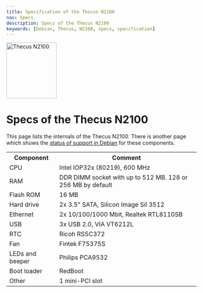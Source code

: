 ```yaml
---
title: Specification of the Thecus N2100
nav: Specs
description: Specs of the Thecus N2100
keywords: [Debian, Thecus, N2100, specs, specification]
---
```


<div class="right">
<img src = "../images/r_n2100_debian.jpg" class="border" alt="Thecus N2100" width="133" height="148" />
</div>

<h1>Specs of the Thecus N2100</h1>

This page lists the internals of the Thecus N2100.  There is another page
which shows the <a href = "../status/">status of support in Debian</a> for
these components.

<table>

<tr>
<th>Component</th>
<th>Comment</th>
</tr>

<tr>
<td>CPU</td>
<td>Intel IOP32x (80219), 600 MHz</td>
</tr>

<tr>
<td>RAM</td>
<td>DDR DIMM socket with up to 512 MB.  128 or 256 MB by default</td>
</tr>

<tr>
<td>Flash ROM</td>
<td>16 MB</td>
</tr>

<tr>
<td>Hard drive</td>
<td>2x 3.5" SATA, Silicon Image SiI 3512</td>
</tr>

<tr>
<td>Ethernet</td>
<td>2x 10/100/1000 Mbit, Realtek RTL8110SB</td>
</tr>

<tr>
<td>USB</td>
<td>3x USB 2.0, VIA VT6212L</td>
</tr>

<tr>
<td>RTC</td>
<td>Ricoh RS5C372</td>
</tr>

<tr>
<td>Fan</td>
<td>Fintek F75375S</td>
</tr>

<tr>
<td>LEDs and beeper</td>
<td>Philips PCA9532</td>
</tr>

<tr>
<td>Boot loader</td>
<td>RedBoot</td>
</tr>

<tr>
<td>Other</td>
<td>1 mini-PCI slot</td>
</tr>

</table>

